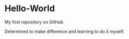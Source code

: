 # Hello-World
My first repository on GitHub

Determined to make difference and learning to do it myself.
